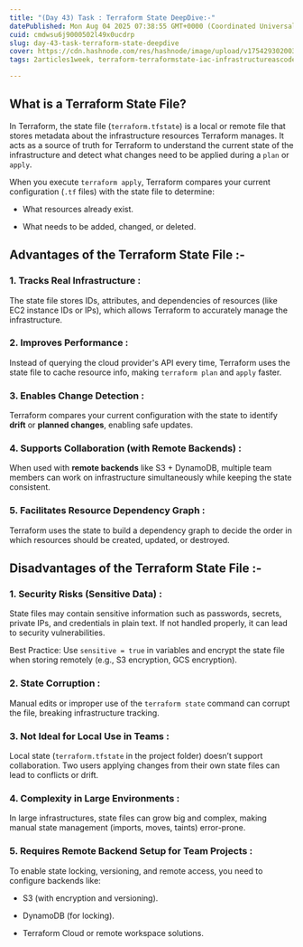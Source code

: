 ```yaml
---
title: "(Day 43) Task : Terraform State DeepDive:-"
datePublished: Mon Aug 04 2025 07:38:55 GMT+0000 (Coordinated Universal Time)
cuid: cmdwsu6j9000502l49x0ucdrp
slug: day-43-task-terraform-state-deepdive
cover: https://cdn.hashnode.com/res/hashnode/image/upload/v1754293020039/e183bfda-4a79-4721-b890-99483b100dfb.png
tags: 2articles1week, terraform-terraformstate-iac-infrastructureascode-devops-cloudcomputing-remotestate-s3backend-dynamodb-terraformtips-awsdevops-terraformbackend-devopscommunity-terraformbestpractices-hashicorp-statemanagement-terraformapply-terraformlearning-devopsjourney-terraformexplained

---
```


## What is a Terraform State File?

In Terraform, the state file (`terraform.tfstate`) is a local or remote file that stores metadata about the infrastructure resources Terraform manages. It acts as a source of truth for Terraform to understand the current state of the infrastructure and detect what changes need to be applied during a `plan` or `apply`.

When you execute `terraform apply`, Terraform compares your current configuration (`.tf` files) with the state file to determine:

* What resources already exist.
    
* What needs to be added, changed, or deleted.
    

## Advantages of the Terraform State File :-

### 1\. **Tracks Real Infrastructure :**

The state file stores IDs, attributes, and dependencies of resources (like EC2 instance IDs or IPs), which allows Terraform to accurately manage the infrastructure.

### 2\. **Improves Performance :**

Instead of querying the cloud provider's API every time, Terraform uses the state file to cache resource info, making `terraform plan` and `apply` faster.

### 3\. **Enables Change Detection :**

Terraform compares your current configuration with the state to identify **drift** or **planned changes**, enabling safe updates.

### 4\. **Supports Collaboration (with Remote Backends) :**

When used with **remote backends** like S3 + DynamoDB, multiple team members can work on infrastructure simultaneously while keeping the state consistent.

### 5\. **Facilitates Resource Dependency Graph :**

Terraform uses the state to build a dependency graph to decide the order in which resources should be created, updated, or destroyed.

## Disadvantages of the Terraform State File :-

### 1\. **Security Risks (Sensitive Data) :**

State files may contain sensitive information such as passwords, secrets, private IPs, and credentials in plain text. If not handled properly, it can lead to security vulnerabilities.

Best Practice: Use `sensitive = true` in variables and encrypt the state file when storing remotely (e.g., S3 encryption, GCS encryption).

### 2\. **State Corruption :**

Manual edits or improper use of the `terraform state` command can corrupt the file, breaking infrastructure tracking.

### 3\. **Not Ideal for Local Use in Teams :**

Local state (`terraform.tfstate` in the project folder) doesn’t support collaboration. Two users applying changes from their own state files can lead to conflicts or drift.

### 4\. **Complexity in Large Environments :**

In large infrastructures, state files can grow big and complex, making manual state management (imports, moves, taints) error-prone.

### 5\. **Requires Remote Backend Setup for Team Projects :**

To enable state locking, versioning, and remote access, you need to configure backends like:

* S3 (with encryption and versioning).
    
* DynamoDB (for locking).
    
* Terraform Cloud or remote workspace solutions.